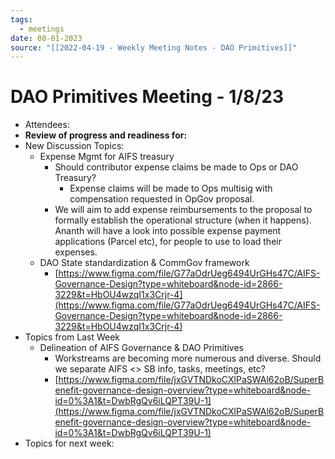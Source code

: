 ```yaml
---
tags:
  - meetings
date: 08-01-2023
source: "[[2022-04-19 - Weekly Meeting Notes - DAO Primitives]]"
---
```


# DAO Primitives Meeting - 1/8/23

- Attendees:
- **Review of progress and readiness for:**
- New Discussion Topics:
	- Expense Mgmt for AIFS treasury
		- Should contributor expense claims be made to Ops or DAO Treasury?
			- Expense claims will be made to Ops multisig with compensation requested in OpGov proposal.
		- We will aim to add expense reimbursements to the proposal to formally establish the operational structure (when it happens). Ananth will have a look into possible expense payment applications (Parcel etc), for people to use to load their expenses. 
	-  DAO State standardization & CommGov framework
		- [https://www.figma.com/file/G77aOdrUeg6494UrGHs47C/AIFS-Governance-Design?type=whiteboard&node-id=2866-3229&t=HbOU4wzqI1x3Crjr-4](https://www.figma.com/file/G77aOdrUeg6494UrGHs47C/AIFS-Governance-Design?type=whiteboard&node-id=2866-3229&t=HbOU4wzqI1x3Crjr-4)
- Topics from Last Week
	- Delineation of AIFS Governance & DAO Primitives
		- Workstreams are becoming more numerous and diverse. Should we separate AIFS <> SB info, tasks, meetings, etc?
		- [https://www.figma.com/file/jxGVTNDkoCXlPaSWAl62oB/SuperBenefit-governance-design-overview?type=whiteboard&node-id=0%3A1&t=DwbRgQv6iLQPT39U-1](https://www.figma.com/file/jxGVTNDkoCXlPaSWAl62oB/SuperBenefit-governance-design-overview?type=whiteboard&node-id=0%3A1&t=DwbRgQv6iLQPT39U-1)
- Topics for next week: